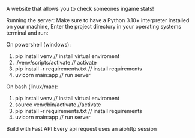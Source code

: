 A website that allows you to check someones ingame stats!

Running the server: 
Make sure to have a Python 3.10+ interpreter installed on your machine,
Enter the project directory in your operating systems terminal and run:

On powershell (windows):

1. pip install venv // install virtual enviroment
2. ./venv/scripts/activate  // activate
3. pip install -r requirements.txt  // install requirements
4. uvicorn main:app  // run server

On bash (linux/mac):

1. pip install venv // install virtual enviroment
2. source venv/bin/activate //activate
3. pip install -r requirements.txt // install requirements
4. uvicorn main:app // run server


Build with Fast API
Every api request uses an aiohttp session
